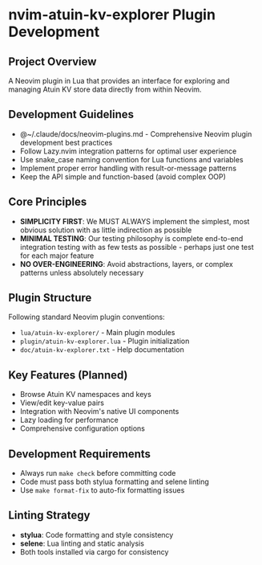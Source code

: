 # nvim-atuin-kv-explorer Plugin Development

## Project Overview
A Neovim plugin in Lua that provides an interface for exploring and managing Atuin KV store data directly from within Neovim.

## Development Guidelines
- @~/.claude/docs/neovim-plugins.md - Comprehensive Neovim plugin development best practices
- Follow Lazy.nvim integration patterns for optimal user experience
- Use snake_case naming convention for Lua functions and variables
- Implement proper error handling with result-or-message patterns
- Keep the API simple and function-based (avoid complex OOP)

## Core Principles
- **SIMPLICITY FIRST**: We MUST ALWAYS implement the simplest, most obvious solution with as little indirection as possible
- **MINIMAL TESTING**: Our testing philosophy is complete end-to-end integration testing with as few tests as possible - perhaps just one test for each major feature
- **NO OVER-ENGINEERING**: Avoid abstractions, layers, or complex patterns unless absolutely necessary

## Plugin Structure
Following standard Neovim plugin conventions:
- `lua/atuin-kv-explorer/` - Main plugin modules
- `plugin/atuin-kv-explorer.lua` - Plugin initialization
- `doc/atuin-kv-explorer.txt` - Help documentation

## Key Features (Planned)  
- Browse Atuin KV namespaces and keys
- View/edit key-value pairs
- Integration with Neovim's native UI components
- Lazy loading for performance
- Comprehensive configuration options

## Development Requirements
- Always run `make check` before committing code
- Code must pass both stylua formatting and selene linting
- Use `make format-fix` to auto-fix formatting issues

## Linting Strategy
- **stylua**: Code formatting and style consistency
- **selene**: Lua linting and static analysis
- Both tools installed via cargo for consistency